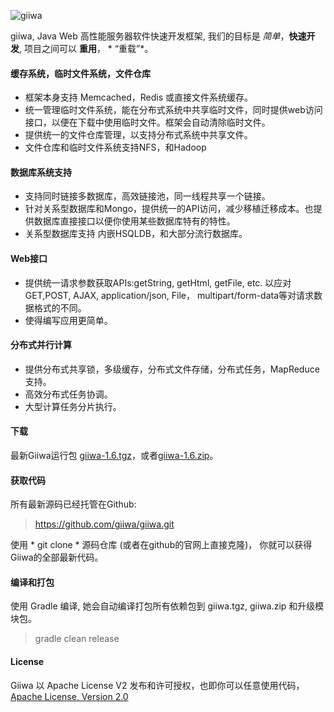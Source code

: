 ![giiwa](https://www.giisoo.com/images/giiwa.png)

giiwa, Java Web 高性能服务器软件快速开发框架, 我们的目标是 *简单*，<strong>快速开发</strong>, 项目之间可以 <strong>重用</strong>， * “重载”*。

#### 缓存系统，临时文件系统，文件仓库
* 框架本身支持 Memcached，Redis 或直接文件系统缓存。
* 统一管理临时文件系统，能在分布式系统中共享临时文件，同时提供web访问接口，以便在下载中使用临时文件。框架会自动清除临时文件。
* 提供统一的文件仓库管理，以支持分布式系统中共享文件。
* 文件仓库和临时文件系统支持NFS，和Hadoop

#### 数据库系统支持
* 支持同时链接多数据库，高效链接池，同一线程共享一个链接。
* 针对关系型数据库和Mongo，提供统一的API访问，减少移植迁移成本。也提供数据库直接接口以便你使用某些数据库特有的特性。
* 关系型数据库支持 内嵌HSQLDB，和大部分流行数据库。

#### Web接口
* 提供统一请求参数获取APIs:getString, getHtml, getFile, etc. 以应对GET,POST, AJAX, application/json, File， multipart/form-data等对请求数据格式的不同。
* 使得编写应用更简单。

#### 分布式并行计算
* 提供分布式共享锁，多级缓存，分布式文件存储，分布式任务，MapReduce支持。
* 高效分布式任务协调。
* 大型计算任务分片执行。

#### 下载
最新Giiwa运行包 [giiwa-1.6.tgz](https://www.giiwa.org/archive/giiwa-1.6.tgz)，或者[giiwa-1.6.zip](https://www.giiwa.org/archive/giiwa-1.6.zip)。

#### 获取代码
所有最新源码已经托管在Github:
> https://github.com/giiwa/giiwa.git

使用 * git clone * 源码仓库 (或者在github的官网上直接克隆)， 你就可以获得Giiwa的全部最新代码。

#### 编译和打包
使用 Gradle 编译, 她会自动编译打包所有依赖包到 giiwa.tgz, giiwa.zip 和升级模块包。
> gradle clean release


#### License
Giiwa 以 Apache License V2 发布和许可授权，也即你可以任意使用代码， [Apache License, Version 2.0](http://www.apache.org/licenses/LICENSE-2.0.html)
